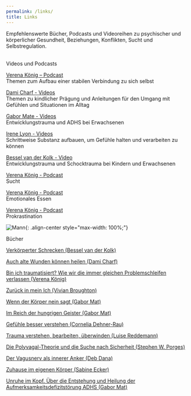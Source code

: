 ```yaml
---
permalink: /links/
title: Links
---
```

Empfehlenswerte Bücher, Podcasts und Videoreihen zu psychischer und körperlicher Gesundheit, Beziehungen, Konflikten, Sucht und Selbstregulation.\
<br>

Videos und Podcasts

[Verena König – Podcast](https://verenakoenig.de/blog-und-podcast)\
Themen zum Aufbau einer stabilen Verbindung zu sich selbst

[Dami Charf - Videos](https://www.youtube.com/c/DamiCharf/videos)\
Themen zu kindlicher Prägung und Anleitungen für den Umgang mit Gefühlen und Situationen im Alltag

[Gabor Mate - Videos](https://www.youtube.com/watch?v=UI6C3ahHpnc)\
Entwicklungstrauma und ADHS bei Erwachsenen

[Irene Lyon - Videos](https://www.youtube.com/watch?v=ytNjWmeKty0)\
Schrittweise Substanz aufbauen, um Gefühle halten und verarbeiten zu können

[Bessel van der Kolk - Video](https://www.youtube.com/watch?v=szvCMwl_d-E "Bessel van der Kolk - Video")\
Entwicklungstrauma und Schocktrauma bei Kindern und Erwachsenen

[Verena König - Podcast](https://www.youtube.com/watch?v=3knoJSwFfok "Verena König - Podcast")\
Sucht

[Verena König - Podcast](https://www.youtube.com/watch?v=Yd5vWjDldJ0 "Verena König - Podcast")\
Emotionales Essen

[Verena König - Podcast](https://www.youtube.com/watch?v=sw5JM58PENk "Verena König - Podcast")\
Prokrastination

![Mann](/assets/images/Links_Weiterführendes_Mann_klein.jpg){: .align-center style="max-width: 100%;"}

Bücher

[Verkörperter Schrecken (Bessel van der Kolk)](https://www.amazon.de/dp/3944476131)

[Auch alte Wunden können heilen (Dami Charf)](https://www.amazon.de/dp/B077C3WLBJ)

[Bin ich traumatisiert? Wie wir die immer gleichen Problemschleifen verlassen (Verena König)](https://www.amazon.de/dp/3833878355)

[Zurück in mein Ich (Vivian Broughton)](https://www.amazon.de/dp/3466346339)

[Wenn der Körper nein sagt (Gabor Mat)](https://www.amazon.de/dp/3962571744)

[Im Reich der hungrigen Geister (Gabor Mat)](https://www.amazon.de/dp/B095J2NPP8)

[Gefühle besser verstehen (Cornelia Dehner-Rau)](https://www.amazon.de/dp/3442177820)

[Trauma verstehen, bearbeiten, überwinden (Luise Reddemann)](https://www.amazon.de/dp/3432111045)

[Die Polyvagal-Theorie und die Suche nach Sicherheit (Stephen W. Porges)](https://www.amazon.de/dp/3944476190)

[Der Vagusnerv als innerer Anker (Deb Dana)](https://www.amazon.de/dp/3466347866)

[Zuhause im eigenen Körper (Sabine Ecker)](https://www.beltz.de/fachmedien/psychologie/produkte/details/50814-zuhause-im-eigenen-koerper.html)

[Unruhe im Kopf. Über die Entstehung und Heilung der Aufmerksamkeitsdefizitstörung ADHS (Gabor Mat)](https://www.beck-shop.de/mate-unruhe-kopf/product/32893907)
